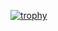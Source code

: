 [![trophy](https://github-profile-trophy.vercel.app/?username=JoelGamer&theme=onedark)](https://github.com/ryo-ma/github-profile-trophy)
